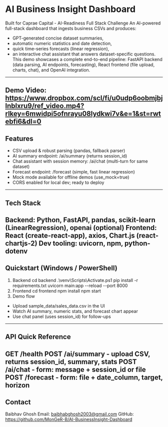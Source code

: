AI Business Insight Dashboard
================================
Built for Caprae Capital - AI-Readiness Full Stack Challenge
An AI-powered full-stack dashboard that ingests business CSVs and produces:
- GPT-generated concise dataset summaries,
- automatic numeric statistics and date detection,
- quick time-series forecasts (linear regression),
- an interactive chat assistant that answers dataset-specific questions.
This demo showcases a complete end-to-end pipeline: FastAPI backend (data parsing, AI
endpoints, forecasting), React frontend (file upload, charts, chat), and OpenAI integration.
------------------------------------------------------------
Demo Video: https://www.dropbox.com/scl/fi/u0udp6oobmjbjlnblxru9/ref_video.mp4?rlkey=6mwidpi5ofnrayu08lydkwi7v&e=1&st=rwtebfi6&dl=0
------------------------------------------------------------
Features
------------------------------------------------------------
- CSV upload & robust parsing (pandas, fallback parser)
- AI summary endpoint: /ai/summary (returns session_id)
- Chat assistant with session memory: /ai/chat (multi-turn for same dataset)
- Forecast endpoint: /forecast (simple, fast linear regression)
- Mock mode available for offline demos (use_mock=true)
- CORS enabled for local dev; ready to deploy
------------------------------------------------------------
Tech Stack
------------------------------------------------------------
Backend: Python, FastAPI, pandas, scikit-learn (LinearRegression), openai (optional)
Frontend: React (create-react-app), axios, Chart.js (react-chartjs-2)
Dev tooling: uvicorn, npm, python-dotenv
------------------------------------------------------------
Quickstart (Windows / PowerShell)
------------------------------------------------------------
1. Backend
 cd backend
 .\venv\Scripts\Activate.ps1
 pip install -r requirements.txt
 uvicorn main:app --reload --port 8000
2. Frontend
 cd frontend
 npm install
 npm start
3. Demo flow
 - Upload sample_data/sales_data.csv in the UI
 - Watch AI summary, numeric stats, and forecast chart appear
 - Use chat panel (uses session_id) for follow-ups
------------------------------------------------------------
API Quick Reference
------------------------------------------------------------
GET /health
POST /ai/summary - upload CSV, returns session_id, summary, stats
POST /ai/chat - form: message + session_id or file
POST /forecast - form: file + date_column, target, horizon
------------------------------------------------------------
Contact
------------------------------------------------------------
Baibhav Ghosh
Email: baibhabghosh2003@gmail.com
GitHub: https://github.com/MonGeR-B/AI-BusinessInsight-Dashboard
